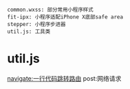 ```
common.wxss: 部分常用小程序样式
fit-ipx: 小程序适配iPhone X底部safe area
stepper: 小程序步进器
util.js: 工具类
```

# util.js
[navigate:一行代码跳转路由](https://www.bihacat.com/detail/18)
post:网络请求
